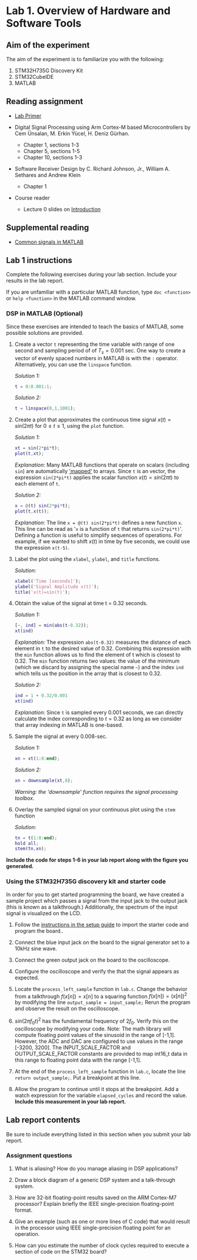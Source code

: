# Lab 1. Overview of Hardware and Software Tools

## Aim of the experiment

The aim of the experiment is to familiarize you with the following:

1. STM32H735G Discovery Kit
2. STM32CubeIDE
3. MATLAB

## Reading assignment

* [Lab Primer][1]

* Digital Signal Processing using Arm Cortex-M based Microcontrollers by Cem Ünsalan, M. Erkin Yücel, H. Deniz Gürhan.
    * Chapter 1, sections 1-3
    * Chapter 5, sections 1-5
    * Chapter 10, sections 1-3

* Software Receiver Design by C. Richard Johnson, Jr., William A. Sethares and Andrew Klein
	* Chapter 1
	
* Course reader
	* Lecture 0 slides on [Introduction][2]
    
## Supplemental reading

* [Common signals in MATLAB][3]

## Lab 1 instructions

Complete the following exercises during your lab section. Include your results in the lab report.

If you are unfamiliar with a particular MATLAB function, type `doc <function>`  or `help <function>` in the MATLAB command window.

### DSP in MATLAB (Optional)

Since these exercises are intended to teach the basics of MATLAB, some possible solutions are provided.

1.  Create a vector `t` representing the time variable with range of one second and sampling period of of $T_s = 0.001$ sec. One way to create a vector of evenly spaced numbers in MATLAB is with the `:` operator. Alternatively, you can use the `linspace` function.

    *Solution 1:* 
    ```matlab
    t = 0:0.001:1;
    ```
    *Solution 2:* 
    ```matlab
    t = linspace(0,1,1001);
    ```

2.  Create a plot that approximates the continuous time signal $x(t)=sin(2 \pi t)$ for $0 \leq t \leq 1$, using the `plot` function.

    *Solution 1:*
    ```matlab
    xt = sin(2*pi*t);
    plot(t,xt);
    ```
    *Explanation:* Many MATLAB functions that operate on scalars (including `sin`) are automatically ['mapped'][4] to arrays. Since `t` is an vector, the expression `sin(2*pi*t)` applies the scalar function $x(t) = sin( 2\pi t)$ to each element of `t`.
    
    *Solution 2:*
    ```matlab
    x = @(t) sin(2*pi*t);
    plot(t,x(t));
    ```
    *Explanation:* The line `x = @(t) sin(2*pi*t)` defines a new function `x`. This line can be read as '`x` is a function of `t` that returns `sin(2*pi*t)`'. Defining a function is useful to simplify sequences of operations. For example, if we wanted to shift $x(t)$ in time by five seconds, we could use the expression `x(t-5)`.
    
3.  Label the plot using the `xlabel`, `ylabel`, and `title` functions.

    *Solution:*
    ```matlab
    xlabel('Time [seconds]');
    ylabel('Signal Amplitude x(t)');
    title('x(t)=sin(t)');
    ```

4.  Obtain the value of the signal at time t = 0.32 seconds.

    *Solution 1:*
    ```matlab
    [~, ind] = min(abs(t-0.32));
    xt(ind)
    ```
    *Explanation:* The expression `abs(t-0.32)` measures the distance of each element in `t` to the desired value of 0.32. Combining this expression with the `min` function allows us to find the element of t which is closest to 0.32. The `min` function returns two values: the value of the minimum (which we discard by assigning the special name `~`) and the index `ind` which tells us the position in the array that is closest to 0.32.

    *Solution 2:*
    ```matlab
    ind = 1 + 0.32/0.001
    xt(ind)
    ```
    *Explanation:* Since `t` is sampled every 0.001 seconds, we can directly calculate the index corresponding to $t=0.32$ as long as we consider that array indexing in MATLAB is one-based.

5.  Sample the signal at every 0.008-sec.

    *Solution 1:* 
    ```matlab
    xn = xt(1:8:end);
    ```
    
    *Solution 2:* 
    ```matlab
    xn = downsample(xt,8);
    ```
    
    *Warning: the 'downsample' function requires the signal processing toolbox.*

6.  Overlay the sampled signal on your continuous plot using the `stem` function

    *Solution:*
    ```matlab
    tn = t(1:8:end);
    hold all;
    stem(tn,xn);
    ```
    
**Include the code for steps 1-6 in your lab report along with the figure you generated.**
    
### Using the STM32H735G discovery kit and starter code

In order for you to get started programming the board, we have created a sample project which passes a signal from the input jack to the output jack (this is known as a talkthrough.) Additionally, the spectrum of the input signal is visualized on the LCD.

1. Follow the [instructions in the setup guide][5] to import the starter code and program the board..

2. Connect the blue input jack on the board to the signal generator set to a 10kHz sine wave.

3. Connect the green output jack on the board to the oscilloscope.

4. Configure the oscilloscope and verify the that the signal appears as expected.

5. Locate the `process_left_sample` function in `lab.c`. Change the behavior from a talkthrough $f(x[n]) = x[n]$ to a squaring function $f(x[n]) = {(x[n])}^2$ by modifying the line `output_sample = input_sample;` Rerun the program and observe the result on the oscilloscope.

6. $sin(2\pi f_0 t)^2$ has the fundamental frequency of $2f_0$. Verify this on the oscilloscope by modifying your code.
Note: The math library will compute floating point values of the sinusoid in the range of [-1,1]. However, the ADC and DAC are configured to use values in the range [-3200, 3200]. The INPUT_SCALE_FACTOR and OUTPUT_SCALE_FACTOR constants are provided to map int16_t data in this range to floating point data with the range [-1,1].
 
7. At the end of the `process_left_sample` function in `lab.c`, locate the line `return output_sample;`. Put a breakpoint at this line.

8. Allow the program to continue until it stops at the breakpoint. Add a watch expression for the variable `elapsed_cycles` and record the value. **Include this measurement in your lab report.**

## Lab report contents

Be sure to include everything listed in this section when you submit your lab report.


###  Assignment questions

1. What is aliasing? How do you manage aliasing in DSP applications?

2. Draw a block diagram of a generic DSP system and a talk-through system.

3. How are 32-bit floating-point results saved on the ARM Cortex-M7 processor? Explain briefly the IEEE single-precision floating-point format.

4. Give an example (such as one or more lines of C code) that would result in the processor using IEEE single-precision floating point for an operation.

5. How can you estimate the number of clock cycles required to execute a section of code on the STM32 board?

[1]:../primer.md
[2]:http://users.ece.utexas.edu/~bevans/courses/realtime/lectures/00_Introduction/lecture0.pptx
[3]:http://users.ece.utexas.edu/~bevans/courses/realtime/handouts/CommonSignalsInMatlab.pptx
[4]:https://en.wikipedia.org/wiki/Map_(parallel_pattern)
[5]:../stm32h735g.md